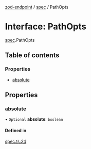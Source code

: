[zod-endpoint](../README.md) / [spec](../modules/spec.md) / PathOpts

# Interface: PathOpts

[spec](../modules/spec.md).PathOpts

## Table of contents

### Properties

- [absolute](spec.PathOpts.md#absolute)

## Properties

### absolute

• `Optional` **absolute**: `boolean`

#### Defined in

[spec.ts:24](https://github.com/lorefnon/zod-endpoint/blob/3866358/src/spec.ts#L24)
